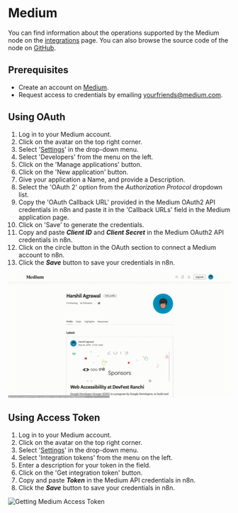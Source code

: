 # Medium

You can find information about the operations supported by the Medium node on the [integrations](https://n8n.io/integrations/n8n-nodes-base.medium) page. You can also browse the source code of the node on [GitHub](https://github.com/n8n-io/n8n/tree/master/packages/nodes-base/nodes/Medium).

## Prerequisites

- Create an account on [Medium](https://www.medium.com/).
- Request access to credentials by emailing [yourfriends@medium.com](mailto:yourfriends@medium.com).


## Using OAuth

1. Log in to your Medium account.
2. Click on the avatar on the top right corner.
3. Select '[Settings](https://medium.com/me/settings)' in the drop-down menu.
4. Select 'Developers' from the menu on the left.
5. Click on the 'Manage applications' button.
6. Click on the 'New application' button.
7. Give your application a Name, and provide a Description.
8. Select the 'OAuth 2' option from the *Authorization Protocol* dropdown list.
9. Copy the 'OAuth Callback URL' provided in the Medium OAuth2 API credentials in n8n and paste it in the 'Callback URLs' field in the Medium application page.
10. Click on 'Save' to generate the credentials.
11. Copy and paste ***Client ID*** and ***Client Secret*** in the Medium OAuth2 API credentials in n8n.
12. Click on the circle button in the OAuth section to connect a Medium account to n8n.
13. Click the ***Save*** button to save your credentials in n8n.

![Getting Medium OAuth credentials](./using-oauth.gif)

## Using Access Token

1. Log in to your Medium account.
2. Click on the avatar on the top right corner.
3. Select '[Settings](https://medium.com/me/settings)' in the drop-down menu.
4. Select 'Integration tokens' from the menu on the left.
5. Enter a description for your token in the field.
6. Click on the 'Get integration token' button.
7. Copy and paste ***Token*** in the Medium API credentials in n8n.
8. Click the ***Save*** button to save your credentials in n8n.

![Getting Medium Access Token](./using-access-token.gif)
